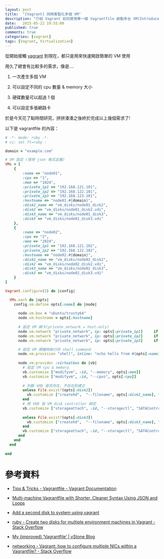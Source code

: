 ```yaml
---
layout: post
title:  "[Vagrant] 同時客製化多個 VM"
description: "介紹 Vagrant 如何使用單一個 Vagrantfile 啟動多台 VM(Introduce how to active multiple virtual machine with one Vagrantfile in Vagrant)"
date:   2015-05-22 19:55:00
published: true
comments: true
categories: [vagrant]
tags: [Vagrant, Virtualization]
---
```


從開始接觸 [vagrant](https://www.vagrantup.com/) 到現在，都只是用來快速開啟簡單的 VM 使用

用久了總會有比較多的需求，像是....

1. 一次產生多個 VM

2. 可以設定不同的 cpu 數量 & memory 大小

3. 硬碟數量可以超過 1 個

4. 可以設定多張網路卡

於是今天花了點時間研究，拼拼湊湊之後終於完成以上幾個需求了!

以下是 vagrantfile 的內容：

``` ruby
# -*- mode: ruby -*-
# vi: set ft=ruby :

domain = "example.com"

# VM 設定 (使用 json 格式定義)
VMs = [
    {
        :name => "node01", 
        :cpu => "1", 
        :mem => "1024", 
        :private_ip1 => "192.168.121.101", 
        :private_ip2 => "192.168.122.101",
        :private_ip3 => "192.168.123.101",         
        :hostname => "node01.#{domain}", 
        :disk2_name => "vm_disks/node01_disk2",
        :disk2 => "vm_disks/node01_disk2.vdi",
        :disk3_name => "vm_disks/node01_disk3",
        :disk3 => "vm_disks/node01_disk3.vdi"
    }, 
    {
        :name => "node02", 
        :cpu => "2", 
        :mem => "2024", 
        :private_ip1 => "192.168.121.102", 
        :private_ip2 => "192.168.122.102", 
        :hostname => "node02.#{domain}", 
        :disk2_name => "vm_disks/node02_disk2", 
        :disk2 => "vm_disks/node02_disk2.vdi",
        :disk3_name => "vm_disks/node02_disk3",
        :disk3 => "vm_disks/node02_disk3.vdi"
    }
]

Vagrant.configure(2) do |config|

  VMs.each do |opts|
    config.vm.define opts[:name] do |node|
      
      node.vm.box = "ubuntu/trusty64"
      node.vm.hostname = opts[:hostname]
      
      # 設定 VM 網卡(private_network = host-only)
      node.vm.network "private_network", ip: opts[:private_ip1]     if opts[:private_ip1]
      node.vm.network "private_network", ip: opts[:private_ip2]     if opts[:private_ip2]
      node.vm.network "private_network", ip: opts[:private_ip3]     if opts[:private_ip3]

      # 設定 VM 開機時執行的 shell command
      node.vm.provision "shell", inline: "echo hello from #{opts[:name]}"
      
      node.vm.provider :virtualbox do |vb|
        # 設定 VM cpu & memory
        vb.customize ["modifyvm", :id, "--memory", opts[:mem]]
        vb.customize ["modifyvm", :id, "--cpus", opts[:cpu]]
        
        # 判斷 VHD 是否存在，不存在則建立
        unless File.exist?(opts[:disk2])
          vb.customize ["createhd",  "--filename", opts[:disk2_name], "--size", 2048]
        end
        # 將 VHD 與 VM disk controller 綁定
        vb.customize ["storageattach", :id, "--storagectl", "SATAController", "--port", "1", "--type", "hdd", "--medium", opts[:disk2]]
        
        unless File.exist?(opts[:disk3])
          vb.customize ["createhd",  "--filename", opts[:disk3_name], "--size", 2048]
        end
        vb.customize ["storageattach", :id, "--storagectl", "SATAController", "--port", "2", "--type", "hdd", "--medium", opts[:disk3]]
      end
    end
  end
  
end
```


參考資料
========

- [Tips & Tricks - Vagrantfile - Vagrant Documentation](http://docs.vagrantup.com/v2/vagrantfile/tips.html)

- [Multi-machine Vagrantfile with Shorter, Cleaner Syntax Using JSON and Loops](http://thornelabs.net/2014/11/13/multi-machine-vagrantfile-with-shorter-cleaner-syntax-using-json-and-loops.html)

- [Add a second disk to system using vagrant](https://gist.github.com/leifg/4713995)

- [ruby - Create two disks for multiple environment machines in Vagrant - Stack Overflow](http://stackoverflow.com/questions/27877929/create-two-disks-for-multiple-environment-machines-in-vagrant)

- [My (improved) ‘Vagrantfile’ | vStone Blog](http://vstone.eu/my-improved-vagrantfile/)

- [networking - Vagrant: how to configure multiple NICs within a Vagrantfile? - Stack Overflow](http://stackoverflow.com/questions/23957752/vagrant-how-to-configure-multiple-nics-within-a-vagrantfile)